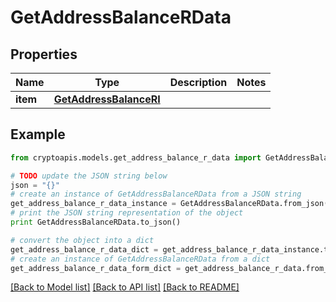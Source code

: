 # GetAddressBalanceRData


## Properties
Name | Type | Description | Notes
------------ | ------------- | ------------- | -------------
**item** | [**GetAddressBalanceRI**](GetAddressBalanceRI.md) |  | 

## Example

```python
from cryptoapis.models.get_address_balance_r_data import GetAddressBalanceRData

# TODO update the JSON string below
json = "{}"
# create an instance of GetAddressBalanceRData from a JSON string
get_address_balance_r_data_instance = GetAddressBalanceRData.from_json(json)
# print the JSON string representation of the object
print GetAddressBalanceRData.to_json()

# convert the object into a dict
get_address_balance_r_data_dict = get_address_balance_r_data_instance.to_dict()
# create an instance of GetAddressBalanceRData from a dict
get_address_balance_r_data_form_dict = get_address_balance_r_data.from_dict(get_address_balance_r_data_dict)
```
[[Back to Model list]](../README.md#documentation-for-models) [[Back to API list]](../README.md#documentation-for-api-endpoints) [[Back to README]](../README.md)


